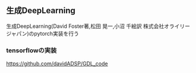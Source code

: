## 生成DeepLearning
生成DeepLearning(David Foster著,松田 晃一,小沼 千絵訳 株式会社オライリージャパン)のpytorch実装を行う

### tensorflowの実装
https://github.com/davidADSP/GDL_code
